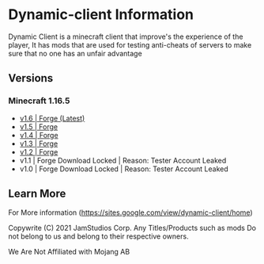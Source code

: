 # Dynamic-client Information
Dynamic Client is a minecraft client that improve's the experience of the player, 
It has mods that are used for testing anti-cheats of servers to make sure that no one has an unfair advantage

## Versions

### Minecraft 1.16.5
  
  - [v1.6 | Forge (Latest)](https://github.com/JamStudiosCorporation/dynamic-client/releases/tag/v1.6)
  - [v1.5 | Forge](https://github.com/JamStudiosCorporation/dynamic-client/releases/tag/v1.4)
  - [v1.4 | Forge](https://github.com/JamStudiosCorporation/dynamic-client/releases/tag/v1.4)
  - [v1.3 | Forge](https://github.com/JamStudiosCorporation/dynamic-client/releases/tag/v1.3) 
  - [v1.2 | Forge](https://github.com/JamStudiosCorporation/dynamic-client/releases/tag/v1.2)
  - v1.1 | Forge 
  Download Locked | Reason: Tester Account Leaked
  - v1.0 | Forge 
  Download Locked | Reason: Tester Account Leaked

## Learn More
For More information (https://sites.google.com/view/dynamic-client/home)

Copywrite (C) 2021 JamStudios Corp.
Any Titles/Products such as mods Do not belong to us and belong to their respective owners.

We Are Not Affiliated with Mojang AB
